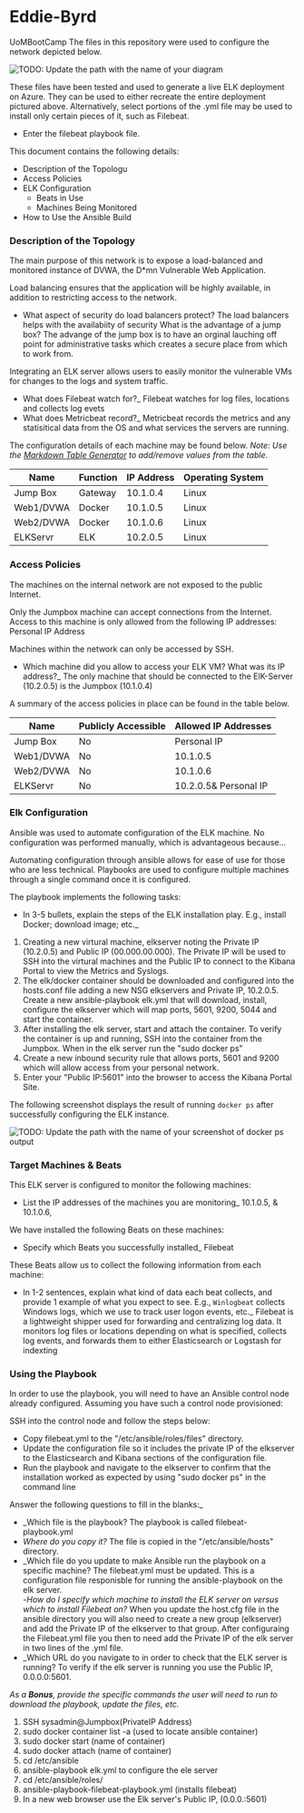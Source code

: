 # Eddie-Byrd
UoMBootCamp
The files in this repository were used to configure the network depicted below.

![TODO: Update the path with the name of your diagram](Images/diagram_filename.png)

These files have been tested and used to generate a live ELK deployment on Azure. They can be used to either recreate the entire deployment pictured above. Alternatively, select portions of the .yml file may be used to install only certain pieces of it, such as Filebeat.

  - Enter the filebeat playbook file. 

This document contains the following details:
- Description of the Topologu
- Access Policies
- ELK Configuration
  - Beats in Use
  - Machines Being Monitored
- How to Use the Ansible Build


### Description of the Topology

The main purpose of this network is to expose a load-balanced and monitored instance of DVWA, the D*mn Vulnerable Web Application.

Load balancing ensures that the application will be highly available, in addition to restricting access to the network.
- What aspect of security do load balancers protect?
    The load balancers helps with the availabiity of security
 What is the advantage of a jump box?
    The advange of the jump box is to have an orginal lauching off point for administrative tasks which creates a secure place from which to work from. 

Integrating an ELK server allows users to easily monitor the vulnerable VMs for changes to the logs and system traffic.
- What does Filebeat watch for?_
    Filebeat watches for log files, locations and collects log evets
- What does Metricbeat record?_
    Metricbeat records the metrics and any statisitical data from the OS and what services the servers are running. 

The configuration details of each machine may be found below.
_Note: Use the [Markdown Table Generator](http://www.tablesgenerator.com/markdown_tables) to add/remove values from the table_.

| Name     | Function | IP Address | Operating System |
|----------|----------|------------|------------------|
| Jump Box | Gateway  | 10.1.0.4   | Linux            |        
| Web1/DVWA| Docker   | 10.1.0.5   | Linux            |
| Web2/DVWA| Docker   | 10.1.0.6   | Linux            |
| ELKServr | ELK      | 10.2.0.5   | Linux            |

### Access Policies

The machines on the internal network are not exposed to the public Internet. 

Only the Jumpbox machine can accept connections from the Internet. Access to this machine is only allowed from the following IP addresses: Personal IP Address 


Machines within the network can only be accessed by SSH.
- Which machine did you allow to access your ELK VM? What was its IP address?_
    The only machine that should be connected to the ElK-Server (10.2.0.5) is the Jumpbox (10.1.0.4)

A summary of the access policies in place can be found in the table below.

| Name     | Publicly Accessible | Allowed IP Addresses |
|----------|---------------------|----------------------|
| Jump Box |     No              | Personal IP| 
| Web1/DVWA|     No              | 10.1.0.5             |
| Web2/DVWA|     No              | 10.1.0.6             |
| ELKServr |     No              | 10.2.0.5& Personal IP|
### Elk Configuration

Ansible was used to automate configuration of the ELK machine. No configuration was performed manually, which is advantageous because...

Automating configuration through ansible allows for ease of use for those who are less technical. Playbooks are used to configure multiple machines through a single command once it is configured. 

The playbook implements the following tasks:
- In 3-5 bullets, explain the steps of the ELK installation play. E.g., install Docker; download image; etc._
1. Creating a new virtural machine, elkserver noting the Private IP (10.2.0.5) and Public IP (00.000.00.000). The Private IP will be used to SSH into the virtural machines and the Public IP to connect to the Kibana Portal to view the Metrics and Syslogs.
2. The elk/docker container should be downloaded and configured into the hosts.conf file adding a new NSG elkservers and Private IP, 10.2.0.5. Create a new ansible-playbook elk.yml that will download, install, configure the elkserver which will map ports, 5601, 9200, 5044 and start the container.
3. After installing the elk server, start and attach the container. To verify the container is up and running, SSH into the container from the Jumpbox.  When in the elk server run the "sudo docker ps"
4. Create a new inbound security rule that allows ports, 5601 and 9200 which will allow access from your personal network. 
5. Enter your "Public IP:5601" into the browser to access the Kibana Portal Site.   


The following screenshot displays the result of running `docker ps` after successfully configuring the ELK instance.

![TODO: Update the path with the name of your screenshot of docker ps output](Images/docker_ps_output.png)

### Target Machines & Beats
This ELK server is configured to monitor the following machines:
- List the IP addresses of the machines you are monitoring_
  10.1.0.5, & 10.1.0.6,

We have installed the following Beats on these machines:
- Specify which Beats you successfully installed_
  Filebeat 

These Beats allow us to collect the following information from each machine:
- In 1-2 sentences, explain what kind of data each beat collects, and provide 1 example of what you expect to see. E.g., `Winlogbeat` collects Windows logs, which we use to track user logon events, etc._
Filebeat is a lightweight shipper used for forwarding and centralizing log data. It monitors log files or locations depending on what is specified, collects log events, and forwards them to either Elasticsearch or Logstash for indexting


### Using the Playbook
In order to use the playbook, you will need to have an Ansible control node already configured. Assuming you have such a control node provisioned: 

SSH into the control node and follow the steps below:
- Copy filebeat.yml to the "/etc/ansible/roles/files" directory.
- Update the configuration file so it includes the private IP of the elkserver to the Elasticsearch and Kibana sections of the configuration file.
- Run the playbook and navigate to the elkserver to confirm that the installation worked as expected by using "sudo docker ps" in the command line

Answer the following questions to fill in the blanks:_
- _Which file is the playbook?
  The playbook is called filebeat-playbook.yml
- _Where do you copy it?_
  The file is copied in the "/etc/ansible/hosts" directory. 
- _Which file do you update to make Ansible run the playbook on a specific machine? 
  The filebeat.yml must be updated. This is a configuration file responisble for running the ansible-playbook on the elk server.   
-_How do I specify which machine to install the ELK server on versus which to install Filebeat on?_
  When you update the host.cfg file in the ansible directory you will also need to create a new group (elkserver) and add the Private IP of the elkserver to that group. After configuraing the Filebeat.yml file you then to need add the Private IP of the elk server in two lines of the .yml file. 
- _Which URL do you navigate to in order to check that the ELK server is running?
  To verify if the elk server is running you use the Public IP, 0.0.0.0:5601. 

_As a **Bonus**, provide the specific commands the user will need to run to download the playbook, update the files, etc._
 1. SSH sysadmin@Jumpbox(PrivateIP Address)
 2. sudo docker container list -a (used to locate ansible container)
 3. sudo docker start (name of container)
 4. sudo docker attach (name of container)
 5. cd /etc/ansible
 6. ansible-playbook elk.yml to configure the ele server 
 5. cd /etc/ansible/roles/
 6. ansible-playbook-filebeat-playbook.yml (installs filebeat)
 7. In a new web browser use the Elk server's Public IP, (0.0.0.:5601)
